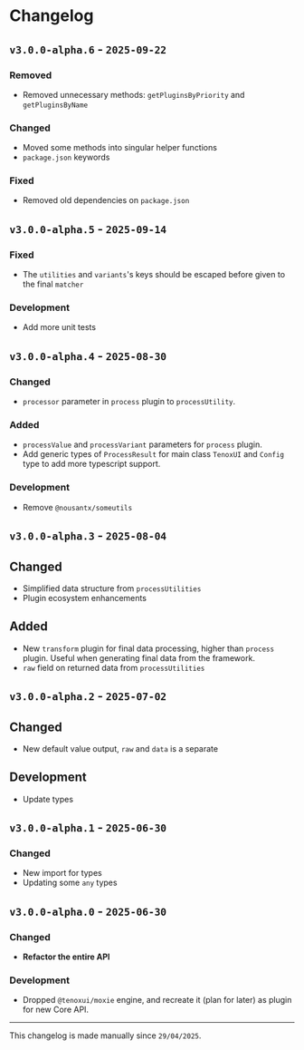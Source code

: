 # Changelog

## `v3.0.0-alpha.6` - `2025-09-22`

### **Removed**

- Removed unnecessary methods: `getPluginsByPriority` and `getPluginsByName`

### Changed

- Moved some methods into singular helper functions
- `package.json` keywords

### Fixed

- Removed old dependencies on `package.json`

## `v3.0.0-alpha.5` - `2025-09-14`

### Fixed

- The `utilities` and `variants`'s keys should be escaped before given to the final `matcher`

### Development

- Add more unit tests

## `v3.0.0-alpha.4` - `2025-08-30`

### Changed

- `processor` parameter in `process` plugin to `processUtility`.

### Added

- `processValue` and `processVariant` parameters for `process` plugin.
- Add generic types of `ProcessResult` for main class `TenoxUI` and `Config` type to add more typescript support.

### Development

- Remove `@nousantx/someutils`

## `v3.0.0-alpha.3` - `2025-08-04`

## **Changed**

- Simplified data structure from `processUtilities`
- Plugin ecosystem enhancements

## Added

- New `transform` plugin for final data processing, higher than `process` plugin. Useful when generating final data from the framework.
- `raw` field on returned data from `processUtilities`

## `v3.0.0-alpha.2` - `2025-07-02`

## **Changed**

- New default value output, `raw` and `data` is a separate

## Development

- Update types

## `v3.0.0-alpha.1` - `2025-06-30`

### **Changed**

- New import for types
- Updating some `any` types

## `v3.0.0-alpha.0` - `2025-06-30`

### **Changed**

- **Refactor the entire API**

### Development

- Dropped `@tenoxui/moxie` engine, and recreate it (plan for later) as plugin for new Core API.

---

This changelog is made manually since `29/04/2025`.
